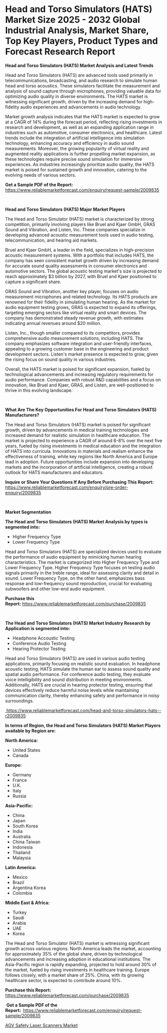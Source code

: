 <p><h1>Head and Torso Simulators (HATS) Market Size 2025 - 2032 Global Industrial Analysis, Market Share, Top Key Players, Product Types and Forecast Research Report</h1></p><p><strong>Head and Torso Simulators (HATS) Market Analysis and Latest Trends</strong></p>
<p><p>Head and Torso Simulators (HATS) are advanced tools used primarily in telecommunications, broadcasting, and audio research to simulate human head and torso acoustics. These simulators facilitate the measurement and analysis of sound capture through microphones, providing valuable data for optimizing audio quality in diverse environments. The HATS market is witnessing significant growth, driven by the increasing demand for high-fidelity audio experiences and advancements in audio technology.</p><p>Market growth analysis indicates that the HATS market is expected to grow at a CAGR of 14% during the forecast period, reflecting rising investments in research and development, as well as an expanding application range in industries such as automotive, consumer electronics, and healthcare. Latest trends include the integration of artificial intelligence into simulation technology, enhancing accuracy and efficiency in audio sound measurements. Moreover, the growing popularity of virtual reality and augmented reality applications is further propelling market expansion, as these technologies require precise sound simulation for immersive experiences. As industries increasingly prioritize audio quality, the HATS market is poised for sustained growth and innovation, catering to the evolving needs of various sectors.</p></p>
<p><strong>Get a Sample PDF of the Report:&nbsp;</strong> <a href="https://www.reliablemarketforecast.com/enquiry/request-sample/2009835?utm_campaign=1834&utm_medium=2&utm_source=Github&utm_content=ia&utm_term=02032025&utm_id=head-and-torso-simulators-hats">https://www.reliablemarketforecast.com/enquiry/request-sample/2009835</a></p>
<p>&nbsp;</p>
<p><strong>Head and Torso Simulators (HATS) Major Market Players</strong></p>
<p><p>The Head and Torso Simulator (HATS) market is characterized by strong competition, primarily involving players like Bruel and Kjaer GmbH, GRAS Sound and Vibration, and Listen, Inc. These companies specialize in developing advanced acoustic measurement tools used in audio testing, telecommunication, and hearing aid markets.</p><p>Bruel and Kjaer GmbH, a leader in the field, specializes in high-precision acoustic measurement systems. With a portfolio that includes HATS, the company has seen consistent market growth driven by increasing demand for accurate sound quality assessments in consumer electronics and automotive sectors. The global acoustic testing market's size is projected to reach approximately $3 billion by 2027, with Bruel and Kjaer positioned to capture a significant share.</p><p>GRAS Sound and Vibration, another key player, focuses on audio measurement microphones and related technology. Its HATS products are renowned for their fidelity in simulating human hearing. As the market for audio equipment testing grows, GRAS is expected to expand its offerings, targeting emerging sectors like virtual reality and smart devices. The company has demonstrated steady revenue growth, with estimates indicating annual revenues around $20 million.</p><p>Listen, Inc., though smaller compared to its competitors, provides comprehensive audio measurement solutions, including HATS. The company emphasizes software integration and user-friendly interfaces, appealing to a growing customer base in the engineering and product development sectors. Listen's market presence is expected to grow, given the rising focus on sound quality in various industries.</p><p>Overall, the HATS market is poised for significant expansion, fueled by technological advancements and increasing regulatory requirements for audio performance. Companies with robust R&D capabilities and a focus on innovation, like Bruel and Kjaer, GRAS, and Listen, are well-positioned to thrive in this evolving landscape.</p></p>
<p>&nbsp;</p>
<p><strong>What Are The Key Opportunities For Head and Torso Simulators (HATS) Manufacturers?</strong></p>
<p><p>The Head and Torso Simulators (HATS) market is poised for significant growth, driven by advancements in medical training technologies and increased demand for realistic simulation in healthcare education. The market is projected to experience a CAGR of around 6-8% over the next five years, fueled by rising investments in medical education and the integration of HATS into curricula. Innovations in materials and realism enhance the effectiveness of training, while key regions like North America and Europe lead in adoption. Future opportunities include expansion into developing markets and the incorporation of artificial intelligence, creating a robust outlook for HATS manufacturers and educators.</p></p>
<p><strong>Inquire or Share Your Questions If Any Before Purchasing This Report:</strong> <a href="https://www.reliablemarketforecast.com/enquiry/pre-order-enquiry/2009835?utm_campaign=1834&utm_medium=2&utm_source=Github&utm_content=ia&utm_term=02032025&utm_id=head-and-torso-simulators-hats">https://www.reliablemarketforecast.com/enquiry/pre-order-enquiry/2009835</a></p>
<p>&nbsp;</p>
<p><strong>Market Segmentation</strong></p>
<p><strong>The Head and Torso Simulators (HATS) Market Analysis by types is segmented into:</strong></p>
<p><ul><li>Higher Frequency Type</li><li>Lower Frequency Type</li></ul></p>
<p><p>Head and Torso Simulators (HATS) are specialized devices used to evaluate the performance of audio equipment by mimicking human hearing characteristics. The market is categorized into Higher Frequency Type and Lower Frequency Type. Higher Frequency Type focuses on testing audio signals primarily in the treble range, ideal for assessing clarity and detail in sound. Lower Frequency Type, on the other hand, emphasizes bass response and low-frequency sound reproduction, crucial for evaluating subwoofers and other low-end audio equipment.</p></p>
<p><strong>Purchase this Report:&nbsp;</strong><a href="https://www.reliablemarketforecast.com/purchase/2009835?utm_campaign=1834&utm_medium=2&utm_source=Github&utm_content=ia&utm_term=02032025&utm_id=head-and-torso-simulators-hats">https://www.reliablemarketforecast.com/purchase/2009835</a></p>
<p>&nbsp;</p>
<p><strong>The Head and Torso Simulators (HATS) Market Industry Research by Application is segmented into:</strong></p>
<p><ul><li>Headphone Accoustic Testing</li><li>Conference Audio Testing</li><li>Hearing Protector Testing</li></ul></p>
<p><p>Head and Torso Simulators (HATS) are used in various audio testing applications, primarily focusing on realistic sound evaluation. In headphone acoustic testing, HATS simulate the human ear to assess sound quality and spatial audio performance. For conference audio testing, they evaluate voice intelligibility and sound distribution in meeting environments. Additionally, HATS are crucial in hearing protector testing, ensuring that devices effectively reduce harmful noise levels while maintaining communication clarity, thereby enhancing safety and performance in noisy surroundings.</p></p>
<p><a href="https://www.reliablemarketforecast.com/head-and-torso-simulators-hats--r2009835?utm_campaign=1834&utm_medium=2&utm_source=Github&utm_content=ia&utm_term=02032025&utm_id=head-and-torso-simulators-hats">&nbsp;https://www.reliablemarketforecast.com/head-and-torso-simulators-hats--r2009835</a></p>
<p><strong>In terms of Region, the Head and Torso Simulators (HATS) Market Players available by Region are:</strong></p>
<p>
    <p> <strong> North America: </strong>
        <ul>
            <li>United States</li>
            <li>Canada</li>
        </ul>
        </p> 
    <p> <strong> Europe: </strong>
        <ul>
            <li>Germany</li>
            <li>France</li>
            <li>U.K.</li>
            <li>Italy</li>
            <li>Russia</li>
        </ul>
        </p> 
    <p> <strong> Asia-Pacific: </strong>
        <ul>
            <li>China</li>
            <li>Japan</li>
            <li>South Korea</li>
            <li>India</li>
            <li>Australia</li>
            <li>China Taiwan</li>
            <li>Indonesia</li>
            <li>Thailand</li>
            <li>Malaysia</li>
        </ul>
        </p> 
    <p> <strong> Latin America: </strong>
        <ul>
            <li>Mexico</li>
            <li>Brazil</li>
            <li>Argentina Korea</li>
            <li>Colombia</li>
        </ul>
        </p> 
    <p> <strong> Middle East & Africa: </strong>
        <ul>
            <li>Turkey</li>
            <li>Saudi</li>
            <li>Arabia</li>
            <li>UAE</li>
            <li>Korea</li>
        </ul>
    </p>
    </p>
<p><p>The Head and Torso Simulator (HATS) market is witnessing significant growth across various regions. North America leads the market, accounting for approximately 35% of the global share, driven by technological advancements and increasing adoption in educational institutions. The Asia-Pacific region is rapidly expanding, projected to hold around 30% of the market, fueled by rising investments in healthcare training. Europe follows closely, with a market share of 25%. China, with its growing healthcare sector, is expected to contribute around 10%.</p></p>
<p><strong>Purchase this Report: </strong><a href="https://www.reliablemarketforecast.com/purchase/2009835?utm_campaign=1834&utm_medium=2&utm_source=Github&utm_content=ia&utm_term=02032025&utm_id=head-and-torso-simulators-hats">https://www.reliablemarketforecast.com/purchase/2009835</a></p>
<p>&nbsp;<strong>Get a Sample PDF of the Report:&nbsp;&nbsp;</strong><a href="https://www.reliablemarketforecast.com/enquiry/request-sample/2009835?utm_campaign=1834&utm_medium=2&utm_source=Github&utm_content=ia&utm_term=02032025&utm_id=head-and-torso-simulators-hats">https://www.reliablemarketforecast.com/enquiry/request-sample/2009835</a></p>
<p><strong></strong></p>
<p><p><a href="https://github.com/ashepherd82/Market-Research-Report-List-7/blob/main/agv-safety-laser-scanners-market.md?utm_campaign=1834&utm_medium=2&utm_source=Github&utm_content=ia&utm_term=02032025&utm_id=head-and-torso-simulators-hats">AGV Safety Laser Scanners Market</a></p></p>